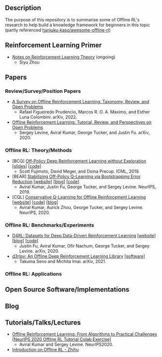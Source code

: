 ## Description
The purpose of this repository is to summarise some of Offline RL's research to help build a knowledge framework for beginners in this topic (partly referenced [hanjuku-kaso/awesome-offline-rl](https://github.com/hanjuku-kaso/awesome-offline-rl))

## Reinforcement Learning Primer
- [Notes on Reinforcement Learning Theory](https://github.com/elated-sawyer/Offline-RL-Tutorial/blob/master/materials/Notes_on_Reinforcement_Learning_Theory.pdf) (ongoing)
	- Siyu Zhou

## Papers
### Review/Survey/Position Papers
- [A Survey on Offline Reinforcement Learning: Taxonomy, Review, and Open Problems](https://arxiv.org/abs/2203.01387)
	- Rafael Figueiredo Prudencio, Marcos R. O. A. Maximo, and Esther Luna Colombini. arXiv, 2022.
- [Offline Reinforcement Learning: Tutorial, Review, and Perspectives on Open Problems](https://arxiv.org/abs/2005.01643)
	- Sergey Levine, Aviral Kumar, George Tucker, and Justin Fu. arXiv, 2020.
### Offline RL: Theory/Methods
- [BCQ] [Off-Policy Deep Reinforcement Learning without Exploration](https://arxiv.org/pdf/1812.02900.pdf) [[slides](https://icml.cc/media/icml-2019/Slides/4583.pdf)] [[code](https://github.com/sfujim/BCQ)]
	- Scott Fujimoto, David Meger, and Doina Precup. ICML, 2019.
- [BEAR] [Stabilizing Off-Policy Q-Learning via Bootstrapping Error Reduction](https://papers.nips.cc/paper/2019/hash/c2073ffa77b5357a498057413bb09d3a-Abstract.html) [[website](https://sites.google.com/view/bear-off-policyrl)] [[blog](https://bair.berkeley.edu/blog/2019/12/05/bear/)] [[code](https://github.com/aviralkumar2907/BEAR)]
	- Aviral Kumar, Justin Fu, George Tucker, and Sergey Levine. NeurIPS, 2019.
- [CQL] [Conservative Q-Learning for Offline Reinforcement Learning](https://papers.nips.cc/paper/2020/hash/0d2b2061826a5df3221116a5085a6052-Abstract.html) [[website](https://sites.google.com/view/cql-offline-rl)] [[code](https://github.com/aviralkumar2907/CQL)] [[blog](https://bair.berkeley.edu/blog/2020/12/07/offline/)]
	- Aviral Kumar, Aurick Zhou, George Tucker, and Sergey Levine. NeurIPS, 2020.
### Offline RL: Benchmarks/Experiments
- [D4RL: Datasets for Deep Data-Driven Reinforcement Learning](https://arxiv.org/abs/2004.07219) [[website](https://sites.google.com/view/d4rl/home)] [[blog](https://bair.berkeley.edu/blog/2020/06/25/D4RL/)] [[code](https://github.com/rail-berkeley/d4rl)]
	- Justin Fu, Aviral Kumar, Ofir Nachum, George Tucker, and Sergey Levine. arXiv, 2020.
- [d3rlpy: An Offline Deep Reinforcement Learning Library](https://arxiv.org/abs/2111.03788) [[software](https://github.com/takuseno/d3rlpy)]
	- Takuma Seno and Michita Imai. arXiv, 2021.
### Offline RL: Applications
<!--- 
Off-Policy Evaluation and Learning: Theory/Methods
Off-Policy Evaluation: Contextual Bandits
Off-Policy Evaluation: Reinforcement Learning
Off-Policy Learning
Off-Policy Evaluation and Learning: Benchmarks/Experiments
Off-Policy Evaluation and Learning: Applications
Wrap text --->
## Open Source Software/Implementations
## Blog
## Tutorials/Talks/Lectures
- [Offline Reinforcement Learning: From Algorithms to Practical Challenges](https://sites.google.com/view/offlinerltutorial-neurips2020/home) [[NeurIPS 2020 Offline RL Tutorial Colab Exercise](https://colab.research.google.com/drive/1vO0BipQApzrDSPeChHK1rBsqeRh2rH1m?usp=sharing)]
	- Aviral Kumar and Sergey Levine. NeurIPS2020.
- [Introduction on Offline RL - Zhihu](https://zhuanlan.zhihu.com/p/489470062)



